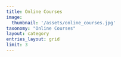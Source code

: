 ```yaml
---
title: Online Courses
image:
  thumbnail: '/assets/online_courses.jpg'
taxonomy: "Online Courses"
layout: category
entries_layout: grid
limit: 3
---
```

